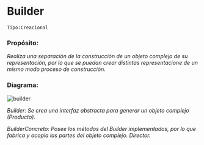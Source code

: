 # Builder

```
Tipo:Creacional
```
### Propósito:
_Realiza una separación de la construcción de un objeto complejo de su representación, por lo que se puedan crear distintas representacione de un mismo modo proceso de construcción._

### Diagrama:
![builder](https://user-images.githubusercontent.com/42217739/46638249-9b07ac80-cb25-11e8-95cf-ce913fb1271d.png)


_Builder: Se crea una interfaz abstracta para generar un objeto complejo (Producto)._


_BuilderConcreto: Posee los métodos del Builder implementados, por lo que fabrica y acopla las partes del objeto complejo._
_Director._
